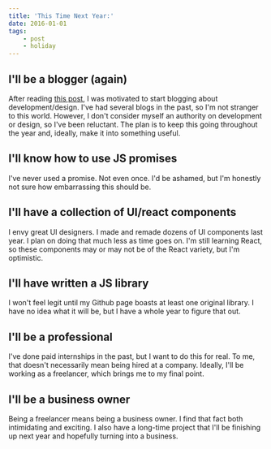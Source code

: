 ```yaml
---
title: 'This Time Next Year:'
date: 2016-01-01
tags:
    - post
    - holiday
---
```


## I'll be a blogger (again)
After reading [this post](http://alistapart.com/column/write-what-you-know-now?utm_source=CSS-Weekly&utm_campaign=Issue-194&utm_medium=email), I was motivated to start blogging about development/design. I've had several blogs in the past, so I'm not stranger to this world. However, I don't consider myself an authority on development or design, so I've been reluctant. The plan is to keep this going throughout the year and, ideally, make it into something useful.

## I'll know how to use JS promises
I've never used a promise. Not even once. I'd be ashamed, but I'm honestly not sure how embarrassing this should be.

## I'll have a collection of UI/react components
I envy great UI designers. I made and remade dozens of UI components last year. I plan on doing that much less as time goes on. I'm still learning React, so these components may or may not be of the React variety, but I'm optimistic.

## I'll have written a JS library
I won't feel legit until my Github page boasts at least one original library. I have no idea what it will be, but I have a whole year to figure that out.

## I'll be a professional
I've done paid internships in the past, but I want to do this for real. To me, that doesn't necessarily mean being hired at a company. Ideally, I'll be working as a freelancer, which brings me to my final point.

## I'll be a business owner
Being a freelancer means being a business owner. I find that fact both intimidating and exciting. I also have a long-time project that I'll be finishing up next year and hopefully turning into a business.
